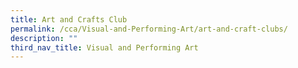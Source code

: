 ```yaml
---
title: Art and Crafts Club
permalink: /cca/Visual-and-Performing-Art/art-and-craft-clubs/
description: ""
third_nav_title: Visual and Performing Art
---
```


